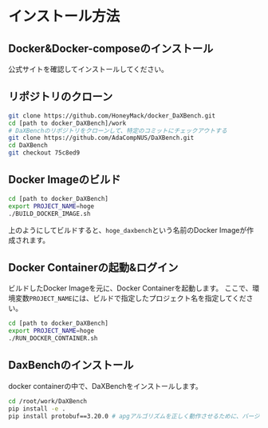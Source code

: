 # インストール方法
## Docker&Docker-composeのインストール
公式サイトを確認してインストールしてください。

## リポジトリのクローン
```bash
git clone https://github.com/HoneyMack/docker_DaXBench.git
cd [path to docker_DaXBench]/work
# DaXBenchのリポジトリをクローンして、特定のコミットにチェックアウトする
git clone https://github.com/AdaCompNUS/DaXBench.git
cd DaXBench
git checkout 75c8ed9
```

## Docker Imageのビルド
```bash
cd [path to docker_DaXBench]
export PROJECT_NAME=hoge
./BUILD_DOCKER_IMAGE.sh
```
上のようにしてビルドすると、`hoge_daxbench`という名前のDocker Imageが作成されます。

## Docker Containerの起動&ログイン
ビルドしたDocker Imageを元に、Docker Containerを起動します。
ここで、環境変数```PROJECT_NAME```には、ビルドで指定したプロジェクト名を指定してください。
```bash
cd [path to docker_DaXBench]
export PROJECT_NAME=hoge
./RUN_DOCKER_CONTAINER.sh
```

## DaxBenchのインストール
docker containerの中で、DaXBenchをインストールします。
```bash
cd /root/work/DaXBench
pip install -e .
pip install protobuf==3.20.0 # apgアルゴリズムを正しく動作させるために、バージョンを指定してインストールし直す
```

